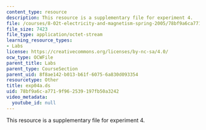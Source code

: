 ```yaml
---
content_type: resource
description: This resource is a supplementary file for experiment 4.
file: /courses/8-02t-electricity-and-magnetism-spring-2005/78bf9a6ca7719f962539197fb50a3242_exp04a.ds
file_size: 7423
file_type: application/octet-stream
learning_resource_types:
- Labs
license: https://creativecommons.org/licenses/by-nc-sa/4.0/
ocw_type: OCWFile
parent_title: Labs
parent_type: CourseSection
parent_uid: 8f8ae142-b013-b61f-6075-6a830d093354
resourcetype: Other
title: exp04a.ds
uid: 78bf9a6c-a771-9f96-2539-197fb50a3242
video_metadata:
  youtube_id: null
---
```

This resource is a supplementary file for experiment 4.